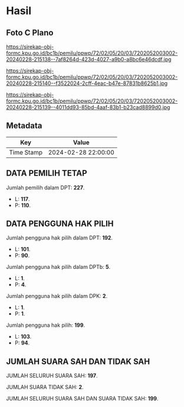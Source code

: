 # Hasil

## Foto C Plano

https://sirekap-obj-formc.kpu.go.id/bc1b/pemilu/ppwp/72/02/05/20/03/7202052003002-20240228-215138--7af8264d-423d-4027-a9b0-a8bc6e46dcdf.jpg

https://sirekap-obj-formc.kpu.go.id/bc1b/pemilu/ppwp/72/02/05/20/03/7202052003002-20240228-215140--f3522024-2cff-4eac-b47e-87831b8625b1.jpg

https://sirekap-obj-formc.kpu.go.id/bc1b/pemilu/ppwp/72/02/05/20/03/7202052003002-20240228-215139--4011dd93-85bd-4aaf-83b1-b23cad8899d0.jpg


## Metadata

| Key        | Value               |
| ---------- | ------------------- |
| Time Stamp | 2024-02-28 22:00:00 |


## DATA PEMILIH TETAP

Jumlah pemilih dalam DPT: **227**.
 * L: **117**.
 * P: **110**.

## DATA PENGGUNA HAK PILIH

Jumlah pengguna hak pilih dalam DPT: **192**.
 * L: **101**.
 * P: **90**.

Jumlah pengguna hak pilih dalam DPTb: **5**.
 * L: **1**.
 * P: **4**.

Jumlah pengguna hak pilih dalam DPK: **2**.
 * L: **1**.
 * P: **1**.

Jumlah pengguna hak pilih: **199**.
 * L: **103**.
 * P: **94**.

## JUMLAH SUARA SAH DAN TIDAK SAH

JUMLAH SELURUH SUARA SAH: **197**.

JUMLAH SUARA TIDAK SAH: **2**.

JUMLAH SELURUH SUARA SAH DAN SUARA TIDAK SAH: **199**.


